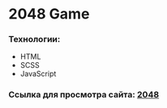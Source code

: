 # 2048 Game

### Технологии:

- HTML
- SCSS
- JavaScript

### Ссылка для просмотра сайта: [2048](https://2048-game-aritsov.netlify.app "Сайт на Netlify")
